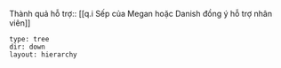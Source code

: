 Thành quả hỗ trợ:: [[q.i Sếp của Megan hoặc Danish đồng ý hỗ trợ nhân viên]]

```breadcrumbs
type: tree
dir: down
layout: hierarchy
```
